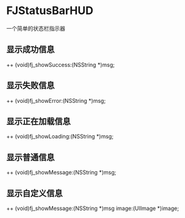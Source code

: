 # FJStatusBarHUD
一个简单的状态栏指示器

## 显示成功信息
++ (void)fj_showSuccess:(NSString *)msg;

## 显示失败信息
++ (void)fj_showError:(NSString *)msg;

## 显示正在加载信息
++ (void)fj_showLoading:(NSString *)msg;

## 显示普通信息
++ (void)fj_showMessage:(NSString *)msg;

## 显示自定义信息
++ (void)fj_showMessage:(NSString *)msg image:(UIImage *)image;
